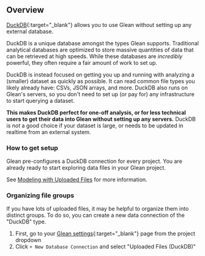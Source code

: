 ## Overview

[DuckDB](https://duckdb.org){:target="\_blank"} allows you to use Glean without
setting up any external database.

DuckDB is a unique database amongst the types Glean supports. Traditional
analytical databases are optimized to store massive quantities of data that can
be retrieved at high speeds. While these databases are _incredibly_ powerful,
they often require a fair amount of work to set up.

DuckDB is instead focused on getting you up and running with analyzing a
(smaller) dataset as quickly as possible. It can read common file types you
likely already have: CSVs, JSON arrays, and more. DuckDB also runs on Glean's
servers, so you don't need to set up (or pay for) any infrastructure to start
querying a dataset.

**This makes DuckDB perfect for one-off analysis, or for less technical users
to get their data into Glean without setting up any servers.** DuckDB is _not_
a good choice if your dataset is large, or needs to be updated in realtime
from an external system.

### How to get setup

Glean pre-configures a DuckDB connection for every project. You are already
ready to start exploring data files in your Glean project.

See [Modeling with Uploaded Files](../data-modeling/query-data-files.md) for
more information.

### Organizing file groups

If you have lots of uploaded files, it may be helpful to organize them into
distinct groups. To do so, you can create a new data connection of the "DuckDB"
type.

1. First, go to your [Glean settings](https://glean.io/app/p/settings#database_connections){:target="\_blank"} page from the project dropdown
2. Click `+ New Database Connection` and select "Uploaded Files (DuckDB)"
